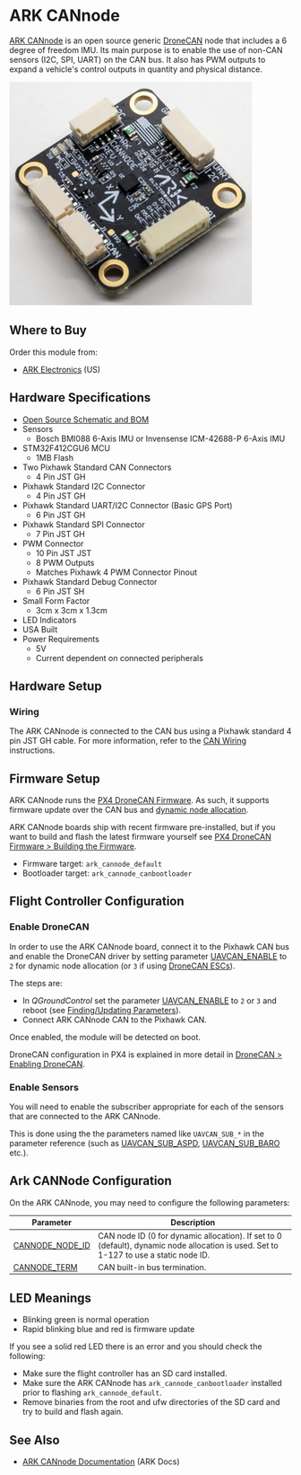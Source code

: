 # ARK CANnode

[ARK CANnode](https://arkelectron.com/product/ark-cannode/) is an open source generic [DroneCAN](../dronecan/index.md) node that includes a 6 degree of freedom IMU.
Its main purpose is to enable the use of non-CAN sensors (I2C, SPI, UART) on the CAN bus.
It also has PWM outputs to expand a vehicle's control outputs in quantity and physical distance.

![ARK CANnode](../../assets/hardware/can_nodes/ark_cannode.jpg)

## Where to Buy

Order this module from:

- [ARK Electronics](https://arkelectron.com/product/ark-cannode/) (US)

## Hardware Specifications

- [Open Source Schematic and BOM](https://github.com/ARK-Electronics/ARK_CANNODE)
- Sensors
  - Bosch BMI088 6-Axis IMU or Invensense ICM-42688-P 6-Axis IMU
- STM32F412CGU6 MCU
  - 1MB Flash
- Two Pixhawk Standard CAN Connectors
  - 4 Pin JST GH
- Pixhawk Standard I2C Connector
  - 4 Pin JST GH
- Pixhawk Standard UART/I2C Connector (Basic GPS Port)
  - 6 Pin JST GH
- Pixhawk Standard SPI Connector
  - 7 Pin JST GH
- PWM Connector
  - 10 Pin JST JST
  - 8 PWM Outputs
  - Matches Pixhawk 4 PWM Connector Pinout
- Pixhawk Standard Debug Connector
  - 6 Pin JST SH
- Small Form Factor
  - 3cm x 3cm x 1.3cm
- LED Indicators
- USA Built
- Power Requirements
  - 5V
  - Current dependent on connected peripherals

## Hardware Setup

### Wiring

The ARK CANnode is connected to the CAN bus using a Pixhawk standard 4 pin JST GH cable.
For more information, refer to the [CAN Wiring](../can/index.md#wiring) instructions.

## Firmware Setup

ARK CANnode runs the [PX4 DroneCAN Firmware](px4_cannode_fw.md).
As such, it supports firmware update over the CAN bus and [dynamic node allocation](index.md#node-id-allocation).

ARK CANnode boards ship with recent firmware pre-installed, but if you want to build and flash the latest firmware yourself see [PX4 DroneCAN Firmware > Building the Firmware](px4_cannode_fw.md#building-the-firmware).

- Firmware target: `ark_cannode_default`
- Bootloader target: `ark_cannode_canbootloader`

## Flight Controller Configuration

### Enable DroneCAN

In order to use the ARK CANnode board, connect it to the Pixhawk CAN bus and enable the DroneCAN driver by setting parameter [UAVCAN_ENABLE](../advanced_config/parameter_reference.md#UAVCAN_ENABLE) to `2` for dynamic node allocation (or `3` if using [DroneCAN ESCs](../dronecan/escs.md)).

The steps are:

- In _QGroundControl_ set the parameter [UAVCAN_ENABLE](../advanced_config/parameter_reference.md#UAVCAN_ENABLE) to `2` or `3` and reboot (see [Finding/Updating Parameters](../advanced_config/parameters.md)).
- Connect ARK CANnode CAN to the Pixhawk CAN.

Once enabled, the module will be detected on boot.

DroneCAN configuration in PX4 is explained in more detail in [DroneCAN > Enabling DroneCAN](../dronecan/index.md#enabling-dronecan).

### Enable Sensors

You will need to enable the subscriber appropriate for each of the sensors that are connected to the ARK CANnode.

This is done using the the parameters named like `UAVCAN_SUB_*` in the parameter reference (such as [UAVCAN_SUB_ASPD](../advanced_config/parameter_reference.md#UAVCAN_SUB_ASPD), [UAVCAN_SUB_BARO](../advanced_config/parameter_reference.md#UAVCAN_SUB_BARO) etc.).

## Ark CANNode Configuration

On the ARK CANnode, you may need to configure the following parameters:

| Parameter                                                                                             | Description                                                                                                                                        |
| ----------------------------------------------------------------------------------------------------- | -------------------------------------------------------------------------------------------------------------------------------------------------- |
| <a id="CANNODE_NODE_ID"></a>[CANNODE_NODE_ID](../advanced_config/parameter_reference.md#CANNODE_NODE_ID) | CAN node ID (0 for dynamic allocation). If set to 0 (default), dynamic node allocation is used. Set to 1-127 to use a static node ID.            |
| <a id="CANNODE_TERM"></a>[CANNODE_TERM](../advanced_config/parameter_reference.md#CANNODE_TERM)       | CAN built-in bus termination.                                                                                                                      |

## LED Meanings

- Blinking green is normal operation
- Rapid blinking blue and red is firmware update

If you see a solid red LED there is an error and you should check the following:

- Make sure the flight controller has an SD card installed.
- Make sure the ARK CANnode has `ark_cannode_canbootloader` installed prior to flashing `ark_cannode_default`.
- Remove binaries from the root and ufw directories of the SD card and try to build and flash again.

## See Also

- [ARK CANnode Documentation](https://arkelectron.gitbook.io/ark-documentation/sensors/ark-cannode) (ARK Docs)
